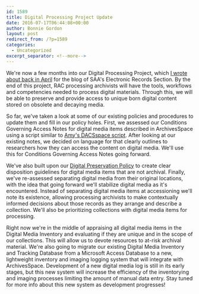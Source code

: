 ```yaml
---
id: 1589
title: Digital Processing Project Update
date: 2016-07-17T06:44:08+00:00
author: Bonnie Gordon
layout: post
redirect_from: /?p=1589
categories:
  - Uncategorized
excerpt_separator: <!--more-->
---
```

We're now a few months into our Digital Processing Project, which [I wrote about back in April](https://saaers.wordpress.com/2016/04/05/digital-processing-at-the-rockefeller-archive-center/) for the blog of SAA's Electronic Records Section. By the end of this project, RAC processing archivists will have the tools, workflows and competencies needed to process digital materials. Through this, we will be able to preserve and provide access to unique born digital content stored on obsolete and decaying media.<!--more-->

So far, we've taken a look at some of our existing policies and procedures to update them and fill in our policy holes. First, we assessed our Conditions Governing Access Notes for digital media items described in ArchivesSpace using a script similar to [Amy's DACSspace script](http://blog.rockarch.org/?p=1581). After looking at our existing notes, we decided on language for that clearly outlines to researchers how they can access the content on digital media. We'll use this for Conditions Governing Access Notes going forward.

We've also built upon our [Digital Preservation Policy](http://www.rockarch.org/programs/digital/DigPresPolicy.php) to create clear disposition guidelines for digital media items that are not archival. Finally, we've re-assessed separating digital media from their original locations, with the idea that going forward we'll stabilize digital media as it's encountered. Instead of separating digital media items at accessioning we'll note its existence, allowing processing archivists to make contextually informed decisions about those records as they arrange and describe a collection. We'll also be prioritizing collections with digital media items for processing.

Right now we're in the middle of appraising all digital media items in the Digital Media Inventory and evaluating if they are unique and in the scope of our collections. This will allow us to devote resources to at-risk archival material. We're also going to migrate our existing Digital Media Inventory and Tracking Database from a Microsoft Access Database to a new, lightweight inventory and imaging logging system that will integrate with ArchivesSpace. Development of a new digital media log is still in its early stages, but this new system will increase the efficiency of the inventorying and imaging processes limiting the amount of manual data entry. Stay tuned for more info about this new system as development progresses!
